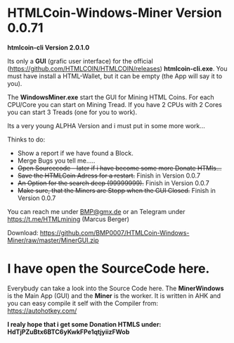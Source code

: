 # HTMLCoin-Windows-Miner Version 0.0.71
**htmlcoin-cli Version 2.0.1.0**

Its only a **GUI** (grafic user interface) for the official (https://github.com/HTMLCOIN/HTMLCOIN/releases) **htmlcoin-cli.exe**.
You must have install a HTML-Wallet, but it can be empty (the App will say it to you). 

The **WindowsMiner.exe** start the GUI for Mining HTML Coins.
For each CPU/Core you can start on Mining Tread.
If you have 2 CPUs with 2 Cores you can start 3 Treads (one for you to work).

Its a very young ALPHA Version and i must put in some more work...

Thinks to do:

- Show a report if we have found a Block.
- Merge Bugs you tell me.....
- ~~Open Sourcecode - later if i have become some more Donate HTMls...~~
- ~~Save the HTMLCoin Adress for a restart.~~ Finish in Version 0.0.7
- ~~An Option for the search deep (99999999).~~ Finish in Version 0.0.7
- ~~Make sure, that the Miners are Stopp when the GUI Closed.~~ Finish in Version 0.0.7

You can reach me under BMP@gmx.de or an Telegram under https://t.me/HTMLmining (Marcus Berger)

Download: https://github.com/BMP0007/HTMLCoin-Windows-Miner/raw/master/MinerGUI.zip 

# I have open the SourceCode here.

Everybudy can take a look into the Source Code here. 
The **MinerWindows** is the Main App (GUI) and the **Miner** is the worker.
It is written in AHK and you can easy compile it self with the Compiler from: https://autohotkey.com/

**I realy hope that i get some Donation HTMLS under: HdTjPZuBtx6BTC6yKwkFPe1qtjyiizFWob**

